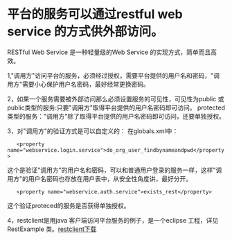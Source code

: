# 平台的服务可以通过restful web service 的方式供外部访问。 #

RESTful Web Service 是一种轻量级的Web Service 的实现方式，简单而且高效。

1,"调用方"访问平台的服务，必须经过授权，需要平台提供的用户名和密码，"调用方"需要小心保护用户名密码，最好经常更换密码。

2，如果一个服务需要被外部访问那么必须设置服务的可见性，可见性为public 或
public类型的服务:只要"调用方"取得平台提供的用户名密码即可访问。
protected类型的服务："调用方"除了取得平台提供的用户名密码即可访问，还要单独授权。

3，对"调用方"的验证方式是可以自定义的：
在globals.xml中：

`    <property name="webservice.login.service">do_org_user_findbynameandpwd</property> `

这个是验证"调用方"的用户名和密码，可以和普通用户登录的服务一样，这样"调用方"的用户名密码也存放在用户表中，从安全性角度讲，最好分开。

`    <property name="webservice.auth.service">exists_rest</property> `

这个验证proteced的服务是否获得单独授权。

4，restclient是用java 客户端访问平台服务的例子，是一个eclipse 工程，详见RestExample 类。<a href='http://eeplat.googlecode.com/files/restclient.zip'>restclient下载</a>

